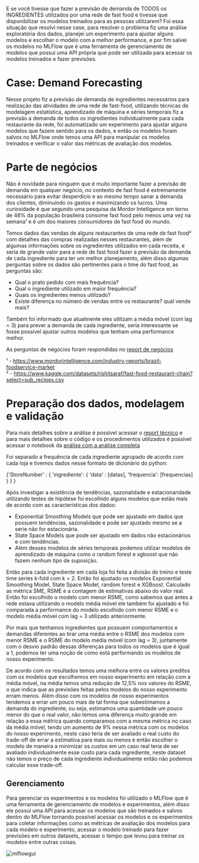  E se você tivesse que fazer a previsão de demanda de TODOS os INGREDIENTES utilizados por uma rede de fast food e tivesse que disponibilizar os modelos treinados para as pessoas utilizarem? Foi essa situação que resolvi nesse case, para resolver o problema fiz uma análise exploratória dos dados, planejei um experimento para ajustar alguns modelos e escolher o modelo com a melhor performance, e por fim salvei os modelos no MLFlow que é uma ferramenta de gerenciamento de modelos que possui uma API própria que pode ser utilizada para acessar os modelos treinados e fazer previsões.
 
# Case: Demand Forecasting 

 Nesse projeto fiz a previsão de demanda de ingredientes necessários para realização das atividades de uma rede de fast-food, utilizando técnicas de modelagem estatística, aprendizado de máquina e séries temporais fiz a previsão a demanda de todos os ingredientes individualmente para cada restaurante da rede, foi automatizado um experimento para ajustar alguns modelos que fazem sentido para os dados, e então os modelos foram salvos no MLFlow onde temos uma API para manipular os modelos treinados e verificar o valor das métricas de avaliação dos modelos.

# Parte de negócios

 Não é novidade para ninguém que é muito importante fazer a previsão de demanda em qualquer negócio, no contexto de fast food é extremamente necessário para evitar desperdício e ao mesmo tempo sanar a demanda dos clientes, diminuindo os gastos e maximizando os lucros. Uma curiosidade é que segundo uma pesquisa da Mordor Intelligence em torno de 48% da população brasileira consome fast food pelo menos uma vez na semana¹ e é um dos maiores consumidores de fast food do mundo.

 Temos dados das vendas de alguns restaurantes de uma rede de fast food² com detalhes das compras realizadas nesses restaurantes, além de algumas informações sobre os ingredientes utilizados em cada receita, e seria de grande valor para a rede de fast food fazer a previsão da demanda de cada ingrediente para ter um melhor planejamento, além disso algumas perguntas sobre os dados são pertinentes para o time do fast food, as perguntas são:

 - Qual o prato pedido com mais frequência?
 - Qual o ingrediente utilizado em maior frequência?
 - Quais os ingredientes menos utilizado?
 - Existe diferença no número de vendas entre os restaurante? qual vende mais?

 Também foi informado que atualmente eles utilizam a média móvel (com lag = 3) para prever a demanda de cada ingrediente, seria interessante se fosse possível ajustar outros modelos que tenham uma performance melhor.

 As perguntas de négócios foram respondidas no [report de negócios](https://github.com/Gabrielbbe/demand_forecasting/blob/main/reports/negocios.pdf)

¹ - https://www.mordorintelligence.com/industry-reports/brazil-foodservice-market \
² - https://www.kaggle.com/datasets/rishitsaraf/fast-food-restaurant-chain?select=sub_recipes.csv

# Preparação dos dados, modelagem e validação 

Para mais detalhes sobre a análise é possível acessar o [report técnico](https://github.com/Gabrielbbe/demand_forecasting/blob/main/reports/demand_forecasting_report_tecnico.pdf) e para mais detalhes sobre o código e os procedimentos utilizados é possível acessar o notebook da [análise com a análise completa](https://github.com/Gabrielbbe/demand_forecasting/blob/main/analise.ipynb)

Foi separado a frequência de cada ingrediente agrupado de acordo com cada loja e tivemos dados nesse formato de dicionário do python: 

{'StoreNumber' : { 'ingrediente': { 'data' : [datas], 'frequencia': [frequencias] } } }

 Após investigar a existência de tendências, sazonalidade e estacionaridade utilizando testes de hipótese foi escolhido alguns modelos que estão mais de acordo com as características dos dados: 

 - Exponential Smoothing Models que pode ser ajustado em dados que possuem tendências, sazonalidade e pode ser ajustado mesmo se a serie não for estacionária.
 - State Space Models que pode ser ajustado em dados não estacionários e com tendências.
 - Além desses modelos de séries temporais podemos utilizar modelos de aprendizado de máquina como o random forest e xgboost que não fazem nenhum tipo de suposição.

 Então para cada ingrediente em cada loja foi feita a divisão de treino e teste time series k-fold com k = 2.
 Então foi ajustado os modelos Exponential Smoothing Model, State Space Model, random forest e XGBoost.
 Calculado as métrica SME, RSME e a contagem de estimativas abaixo do valor real.
 Então foi escolhido o modelo com menor RSME, como sabemos que antes a rede estava utilizando o modelo média móvel ele também foi ajustado e foi comparada a performance do modelo escolhido com menor RSME e o modelo média móvel com lag = 3 utilizado anteriormente.

Por mais que tenhamos ingredientes que possuem comportamentos e demandas diferentes ao tirar uma média entre o RSME dos modelos com menor RSME e o RSME do modelo média móvel (com lag = 3), juntamente com o desvio padrão dessas diferenças para todos os modelos que é igual a 1, podemos ter uma noção de como está performando os modelos de nosso experimento.

 De acordo com os resultados temos uma melhora entre os valores preditos com os modelos que escolhemos em nosso experimento em relação com a média móvel, na média temos uma redução de 12,5% nos valores do RSME, o que indica que as previsões feitas pelos modelos do nosso experimento erram menos. Além disso com os modelos de nosso experimentos tendemos a errar um pouco mais de tal forma que subestimamos a demanda do ingrediente, ou seja, estimamos uma quantidade um pouco menor do que o real valor, não temos uma diferença muito grande em relação a essa métrica quando comparamos com a mesma métrica no caso da média móvel, tendo um aumento de 9% nessa métrica com os modelos do nosso experimento, neste caso teria de ser avaliado o real custo do trade-off de errar a estimativa para mais ou menos e então escolher o modelo de maneira a minimizar os custos em um caso real teria de ser avaliado individualmente esse custo para cada ingrediente, neste dataset não temos o preço de cada ingrediente individualmente então não podemos calcular esse trade-off.

## Gerenciamento

 Para gerenciar os experimentos e os modelos foi utilizado o MLFlow que é uma ferramenta de gerenciamento de modelos e experimentos, além disso ele possui uma API para acessar os modelos que são treinados e salvos dentro do MLFlow tornando possível acessar os modelos e os experimentos para coletar informações como as métricas de avaliação dos modelos para cada modelo e experimento, acessar o modelo treinado para fazer previsões em outros datasets, acessar o tempo que levou para treinar os modelos entre outras coisas. 

![mlflowgui](https://github.com/user-attachments/assets/5987c0b7-9016-4a31-943d-a1288804a39d)

